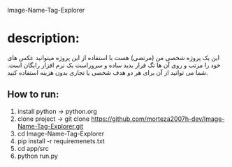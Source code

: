 Image-Name-Tag-Explorer


# description:
این یک پروژه شخصی من (مرتضی) هست
با استفاده از این پروژه میتوانید عکس های خود را 
مرتب و روی آن ها تگ قرار بدید
ساده و سروراست
یک نرم افزار رایگان است. شما می توانید از آن برای هر دو هدف شخصی یا تجاری بدون هزینه استفاده کنید.

## How to run:
  1. install python -> python.org
  2. clone project  -> git clone https://github.com/morteza2007h-dev/Image-Name-Tag-Explorer.git
  3. cd Image-Name-Tag-Explorer
  4. pip install -r requiremenets.txt
  5. cd app/src
  6. python run.py
